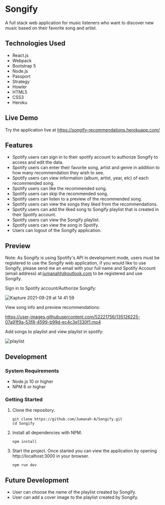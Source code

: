 # Songify

A full stack web application for music listeners who want to discover new music based on their favorite song and artist.

## Technologies Used

- React.js
- Webpack
- Bootstrap 5
- Node.js
- Passport
- Strategy
- Howler
- HTML5
- CSS3
- Heroku

## Live Demo

Try the application live at https://songify-recommendations.herokuapp.com/

## Features

- Spotify users can sign in to their spotify account to authorize Songify to access and edit the data.
- Spotify users can enter their favorite song, artist and genre in addition to how many recommendation they wish to see.
- Spotify users can view information (album, artist, year, etc) of each recommended song.
- Spotify users can like the recommended song.
- Spotify users can skip the recommended song.
- Spotify users can listen to a preview of the recommended song.
- Spotify users can view the songs they liked from the recommendations.
- Spotify users can add the liked song to Songify playlist that is created in their Spotify account.
- Spotify users can view the Songify playlist.
- Spotify users can view the song in Spotify.
- Users can logout of the Songify application.

## Preview

Note: As Songify is using Spotify's API in development mode, users must be registered to use the Songify web application, if you would like to use Songify, please send me an email with your full name and Spotify Account (email address) at:jumanahh@outlook.com to be registered and use Songify.

Sign in to Spotify account/Authorize Songify:

![Kapture 2021-09-29 at 14 41 59](https://user-images.githubusercontent.com/52221756/135352750-3a00d560-3572-4b8c-8ef4-fa6dc29437e2.gif)

View song info and preview recommendations:



https://user-images.githubusercontent.com/52221756/135126225-07a91f9a-53f8-4599-b99d-ec4c3e1330f1.mp4



Add songs to playlist and view playlist in spotify:

![playlist](https://user-images.githubusercontent.com/52221756/135126245-4db3a9bc-7d73-4546-8130-104147cf4b97.gif)


## Development

### System Requirements

- Node.js 10 or higher
- NPM 6 or higher

### Getting Started

1. Clone the repository.

    ```shell
    git clone https://github.com/Jumanah-A/Songify.git
    cd Songify
    ```

1. Install all dependencies with NPM.

    ```shell
    npm install
    ```

1. Start the project. Once started you can view the application by opening http://localhost:3000 in your browser.

    ```shell
    npm run dev
    ```
## Future Development
- User can choose the name of the playlist created by Songify.
- User can add a cover image to the playlist created by Songify.

